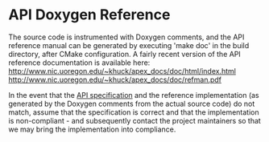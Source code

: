 # API Doxygen Reference

The source code is instrumented with Doxygen comments, and the API reference
manual can be generated by executing 'make doc' in the build directory, after
CMake configuration.  A fairly recent version of the API reference
documentation is available here:
<http://www.nic.uoregon.edu/~khuck/apex_docs/doc/html/index.html>
<http://www.nic.uoregon.edu/~khuck/apex_docs/doc/refman.pdf>

In the event that the [API specification](spec.md) and the reference implementation
(as generated by the Doxygen comments from the actual source code) do
not match, assume that the specification is correct and that the implementation
is non-compliant - and subsequently contact the project maintainers so that
we may bring the implementation into compliance.
